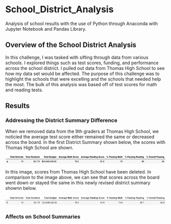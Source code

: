 # School_District_Analysis
Analysis of school results with the use of Python through Anaconda with Jupyter Notebook and Pandas Library.

## Overview of the School District Analysis
In this challenge, I was tasked with sifting through data from various schools. I explored things such as test scores, funding, and performance across the school district. I pulled out data from Thomas High School to see how my data set would be affected. The purpose of this challenge was to highlight the schools that were excelling and the schools that needed help the most. The bulk of this analysis was based off of test scores for math and reading tests.

## Results

### Addressing the District Summary Difference
When we removed data from the 9th graders at Thomas High School, we noticied the average test score either remained the same or decreased across the board. In the first District Summary shown below, the scores with Thomas High School are shown. 

![District Summary Old](Resources/District_summary_old.PNG)

In this image, scores from Thomas High School have been deleted. In comparison to the image above, we can see that scores across the board went down or stayed the same in this newly revised district summary shownn below.

![District Summary New](Resources/District_summary_new.PNG)

### Affects on School Summaries

